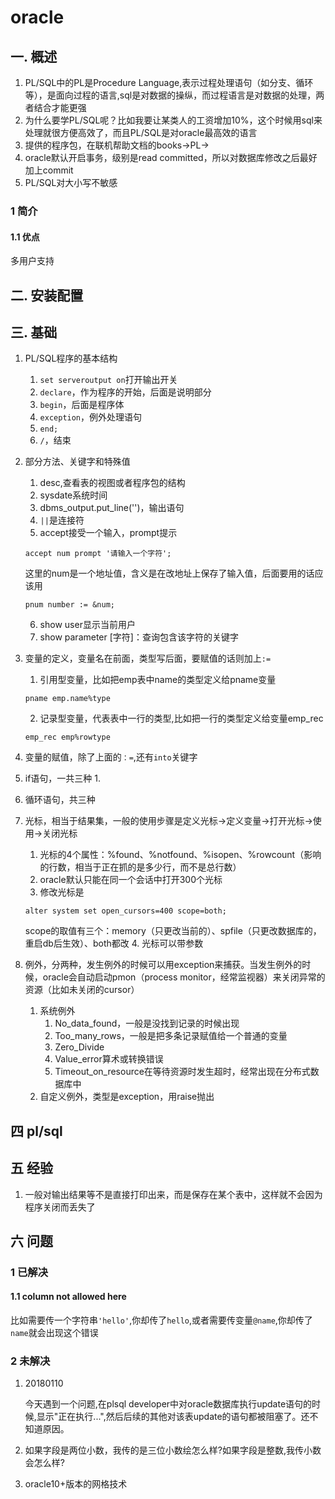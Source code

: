# oracle
## 一. 概述
1. PL/SQL中的PL是Procedure Language,表示过程处理语句（如分支、循环等），是面向过程的语言,sql是对数据的操纵，而过程语言是对数据的处理，两者结合才能更强
2. 为什么要学PL/SQL呢？比如我要让某类人的工资增加10%，这个时候用sql来处理就很方便高效了，而且PL/SQL是对oracle最高效的语言
1. 提供的程序包，在联机帮助文档的books->PL->
4. oracle默认开启事务，级别是read committed，所以对数据库修改之后最好加上commit
5. PL/SQL对大小写不敏感
### 1 简介
#### 1.1 优点
多用户支持

## 二. 安装配置
## 三. 基础
1. PL/SQL程序的基本结构
    1. `set serveroutput on`打开输出开关
    2. `declare`，作为程序的开始，后面是说明部分
    3. `begin`，后面是程序体
    3. `exception`，例外处理语句
    4. `end;`
    5. `/`，结束
2. 部分方法、关键字和特殊值
    1. desc,查看表的视图或者程序包的结构
    2. sysdate系统时间
    3. dbms_output.put_line('')，输出语句
    4. `||`是连接符
    5. accept接受一个输入，prompt提示
    ```PL/SQL
    accept num prompt '请输入一个字符';
    ```
    这里的num是一个地址值，含义是在改地址上保存了输入值，后面要用的话应该用
    ```PL/SQL
    pnum number := &num;
    ```
    6. show user显示当前用户
    7. show parameter [字符]：查询包含该字符的关键字

3. 变量的定义，变量名在前面，类型写后面，要赋值的话则加上`:=`
    1. 引用型变量，比如把emp表中name的类型定义给pname变量
    ```
    pname emp.name%type
    ```
    2. 记录型变量，代表表中一行的类型,比如把一行的类型定义给变量emp_rec
    ```
    emp_rec emp%rowtype
    ```    
4. 变量的赋值，除了上面的`：=`,还有`into`关键字
5. if语句，一共三种
    1. 
6. 循环语句，共三种
7. 光标，相当于结果集，一般的使用步骤是定义光标->定义变量->打开光标->使用->关闭光标
    1. 光标的4个属性：%found、%notfound、%isopen、%rowcount（影响的行数，相当于正在抓的是多少行，而不是总行数）
    2. oracle默认只能在同一个会话中打开300个光标
    3. 修改光标是
    ```
    alter system set open_cursors=400 scope=both;
    ```
    scope的取值有三个：memory（只更改当前的）、spfile（只更改数据库的，重启db后生效）、both都改
    4. 光标可以带参数
8. 例外，分两种，发生例外的时候可以用exception来捕获。当发生例外的时候，oracle会自动启动pmon（process monitor，经常监视器）来关闭异常的资源（比如未关闭的cursor）
    1. 系统例外
        1. No_data_found，一般是没找到记录的时候出现
        2. Too_many_rows，一般是把多条记录赋值给一个普通的变量
        3. Zero_Divide
        4. Value_error算术或转换错误
        5. Timeout_on_resource在等待资源时发生超时，经常出现在分布式数据库中
    2. 自定义例外，类型是exception，用raise抛出
## 四 pl/sql
## 五 经验
1. 一般对输出结果等不是直接打印出来，而是保存在某个表中，这样就不会因为程序关闭而丢失了
## 六 问题
### 1 已解决
#### 1.1 column not allowed here
比如需要传一个字符串`'hello'`,你却传了`hello`,或者需要传变量`@name`,你却传了`name`就会出现这个错误

### 2 未解决
1. 20180110
    
    今天遇到一个问题,在plsql developer中对oracle数据库执行update语句的时候,显示"正在执行...",然后后续的其他对该表update的语句都被阻塞了。还不知道原因。
3. 如果字段是两位小数，我传的是三位小数绘怎么样?如果字段是整数,我传小数会怎么样?

4. oracle10+版本的网格技术